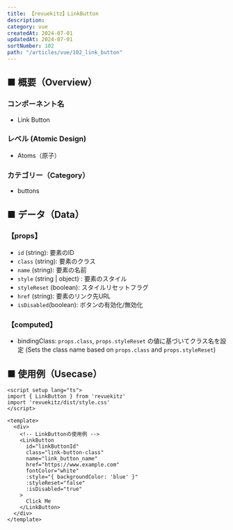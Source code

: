 ```yaml
---
title: 【revuekitz】LinkButton
description:
category: vue
createdAt: 2024-07-01
updatedAt: 2024-07-01
sortNumber: 102
path: "/articles/vue/102_link_button"
---
```


<nuxt-content-wrapper>

## ■ 概要（Overview）
### コンポーネント名
- Link Button

### レベル (Atomic Design)
-  Atoms（原子）

### カテゴリー（Category）
- buttons

## ■ データ（Data）

### 【props】
- `id` (string): 要素のID
- `class` (string): 要素のクラス
- `name` (string): 要素の名前
- `style` (string | object) : 要素のスタイル
- `styleReset` (boolean): スタイルリセットフラグ
- `href` (string): 要素のリンク先URL
- `isDisabled`(boolean): ボタンの有効化/無効化

### 【computed】
- bindingClass: `props.class`, `props.styleReset` の値に基づいてクラス名を設定 (Sets the class name based on `props.class` and `props.styleReset`)


## ■ 使用例（Usecase）
```vue
<script setup lang="ts">
import { LinkButton } from 'revuekitz'
import 'revuekitz/dist/style.css' 
</script>

<template>
  <div>
    <!-- LinkButtonの使用例 -->
    <LinkButton
      id="linkButtonId"
      class="link-button-class"
      name="link_button_name"
      href="https://www.example.com"
      fontColor="white"
      :style="{ backgroundColor: 'blue' }"
      :styleReset="false"
      :isDisabled="true"
    >
      Click Me
    </LinkButton>
  </div>
</template>

```

</nuxt-content-wrapper>